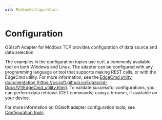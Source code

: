 ```yaml
---
uid: ModbusConfiguration
---
```


# Configuration

OSIsoft Adapter for Modbus TCP provides configuration of data source and data selection.

The examples in the configuration topics use curl, a commonly available tool on both Windows and Linux. The adapter can be configured with any programming language or tool that supports making REST calls, or with the EdgeCmd utility. For more information, see the [EdgeCmd utility documentation (https://osisoft.github.io/Edgecmd-Docs/V1/EdgeCmd_utility.html)](https://osisoft.github.io/Edgecmd-Docs/V1/EdgeCmd_utility.html). To validate successful configurations, you can perform data retrieval (GET commands) using a browser, if available on your device.

For more information on OSIsoft adapter configuration tools, see [Configuration tools](xref:ConfigurationTools).
